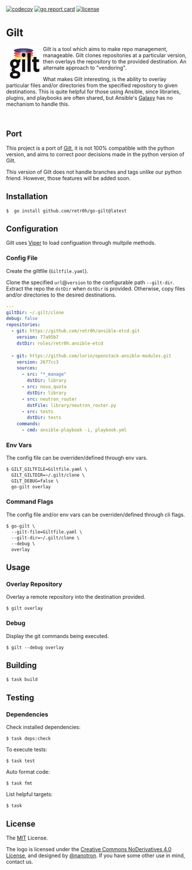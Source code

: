 [![codecov](https://img.shields.io/codecov/c/github/retr0h/go-gilt?token=clAMnFQCEQ&style=flat-square)](https://codecov.io/gh/retr0h/go-gilt)
[![go report card](https://goreportcard.com/badge/github.com/retr0h/go-gilt?style=flat-square)](https://goreportcard.com/report/github.com/retr0h/go-gilt)
[![license](https://img.shields.io/badge/license-MIT-brightgreen.svg?style=flat-square)](LICENSE)

# Gilt

<img src="asset/gilt.png" align="left" width=20% height=20%>

Gilt is a tool which aims to make repo management, manageable.  Gilt
clones repositories at a particular version, then overlays the repository to
the provided destination.  An alternate approach to "vendoring".

What makes Gilt interesting, is the ability to overlay particular files and/or
directories from the specified repository to given destinations.  This is quite
helpful for those using Ansible, since libraries, plugins, and playbooks are
often shared, but Ansible's [Galaxy][] has no mechanism to handle this.

<br clear="left"/>

## Port

This project is a port of [Gilt][], it is not 100% compatible with the python
version, and aims to correct poor decisions made in the python version of
Gilt.

This version of Gilt does not handle branches and tags unlike our python
friend.  However, those features will be added soon.

## Installation

    $  go install github.com/retr0h/go-gilt@latest

## Configuration

Gilt uses [Viper][] to load configuation through multpile methods.

### Config File

Create the giltfile (`Giltfile.yaml`).

Clone the specified `url`@`version` to the configurable path `--gilt-dir`.
Extract the repo the `dstDir` when `dstDir` is provided.  Otherwise, copy files
and/or directories to the desired destinations.

```yaml
---
giltDir: ~/.gilt/clone
debug: false
repositories:
  - git: https://github.com/retr0h/ansible-etcd.git
    version: 77a95b7
    dstDir: roles/retr0h.ansible-etcd

  - git: https://github.com/lorin/openstack-ansible-modules.git
    version: 2677cc3
    sources:
      - src: "*_manage"
        dstDir: library
      - src: nova_quota
        dstDir: library
      - src: neutron_router
        dstFile: library/neutron_router.py
      - src: tests
        dstDir: tests
    commands:
      - cmd: ansible-playbook -i, playbook.yml
```

### Env Vars

The config file can be overriden/defined through env vars.

    $ GILT_GILTFILE=Giltfile.yaml \
      GILT_GILTDIR=~/.gilt/clone \
      GILT_DEBUG=false \
      go-gilt overlay

### Command Flags

The config file and/or env vars can be overriden/defined through cli flags.

    $ go-gilt \
      --gilt-file=Giltfile.yaml \
      --gilt-dir=~/.gilt/clone \
      --debug \
      overlay

## Usage

### Overlay Repository

Overlay a remote repository into the destination provided.

    $ gilt overlay

### Debug

Display the git commands being executed.

    $ gilt --debug overlay

## Building

    $ task build

## Testing

### Dependencies

Check installed dependencies:

    $ task deps:check

To execute tests:

    $ task test

Auto format code:

    $ task fmt

List helpful targets:

    $ task

## License

The [MIT][] License.

The logo is licensed under the [Creative Commons NoDerivatives 4.0 License][],
and designed by [@nanotron][].
If you have some other use in mind, contact us.

[Galaxy]: https://docs.ansible.com/ansible/latest/reference_appendices/galaxy.html
[Gilt]: http://gilt.readthedocs.io/en/latest/
[Viper]: https://github.com/spf13/viper
[MIT]: LICENSE
[Creative Commons NoDerivatives 4.0 License]: https://creativecommons.org/licenses/by-nd/4.0/
[@nanotron]: https://github.com/nanotron
